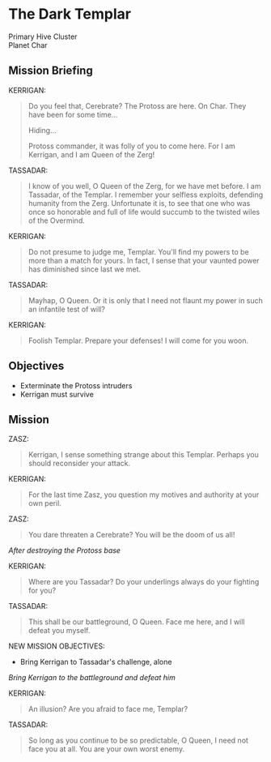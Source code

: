 # The Dark Templar

Primary Hive Cluster  
Planet Char

## Mission Briefing

KERRIGAN:

> Do you feel that, Cerebrate? The Protoss are here. On Char. They have been for some time...
>
> Hiding...
>
> Protoss commander, it was folly of you to come here. For I am Kerrigan, and I am Queen of the Zerg!

TASSADAR:

> I know of you well, O Queen of the Zerg, for we have met before. I am Tassadar, of the Templar. I remember your selfless exploits, defending humanity from the Zerg. Unfortunate it is, to see that one who was once so honorable and full of life would succumb to the twisted wiles of the Overmind.

KERRIGAN:

> Do not presume to judge me, Templar. You'll find my powers to be more than a match for yours. In fact, I sense that your vaunted power has diminished since last we met.

TASSADAR:

> Mayhap, O Queen. Or it is only that I need not flaunt my power in such an infantile test of will?

KERRIGAN:

> Foolish Templar. Prepare your defenses! I will come for you woon.

## Objectives

- Exterminate the Protoss intruders
- Kerrigan must survive

## Mission

ZASZ:

> Kerrigan, I sense something strange about this Templar. Perhaps you should reconsider your attack.

KERRIGAN:

> For the last time Zasz, you question my motives and authority at your own peril.

ZASZ:

> You dare threaten a Cerebrate? You will be the doom of us all!

_After destroying the Protoss base_

KERRIGAN:

> Where are you Tassadar? Do your underlings always do your fighting for you?

TASSADAR:

> This shall be our battleground, O Queen. Face me here, and I will defeat you myself.

NEW MISSION OBJECTIVES:
- Bring Kerrigan to Tassadar's challenge, alone

_Bring Kerrigan to the battleground and defeat him_

KERRIGAN:

> An illusion? Are you afraid to face me, Templar?

TASSADAR:

> So long as you continue to be so predictable, O Queen, I need not face you at all. You are your own worst enemy.